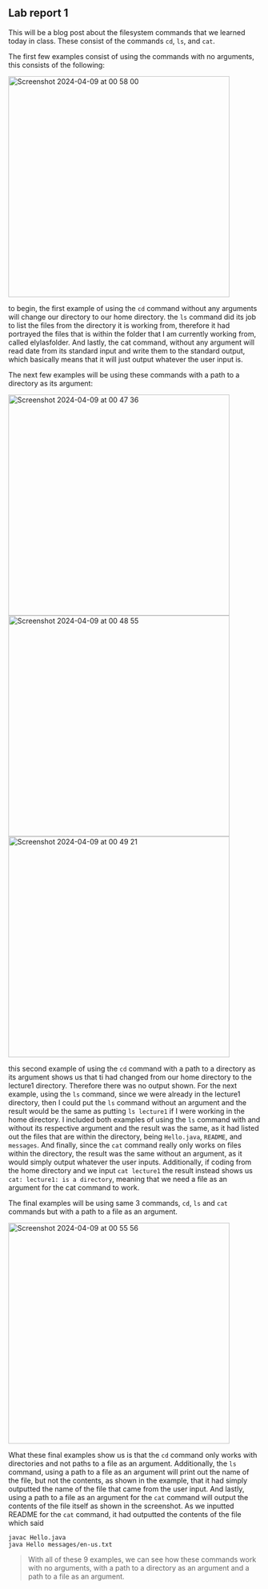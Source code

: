 ## Lab report 1
This will be a blog post about the filesystem commands that we learned today in class. These consist of the commands `cd`, `ls`, and `cat`.

The first few examples consist of using the commands with no arguments, this consists of the following: 

<img width="442" alt="Screenshot 2024-04-09 at 00 58 00" src="https://github.com/ElylaHamada/cse15l-lab-reports/assets/130731509/89dfb6f0-3f11-444b-af68-56a3b622e647">

to begin, the first example of using the `cd` command without any arguments will change our directory to our home directory. the `ls` command did its job to list the files from the directory it is working from, therefore it had portrayed the files that is within the folder that I am currently working from, called elylasfolder. And lastly, the cat command, without any argument will read date from its standard input and write them to the standard output, which basically means that it will just output whatever the user input is.

The next few examples will be using these commands with a path to a directory as its argument:

<img width="442" alt="Screenshot 2024-04-09 at 00 47 36" src="https://github.com/ElylaHamada/cse15l-lab-reports/assets/130731509/78e10a9b-2f7a-4801-bf3b-f28f74e9c49b">
<img width="442" alt="Screenshot 2024-04-09 at 00 48 55" src="https://github.com/ElylaHamada/cse15l-lab-reports/assets/130731509/fe6abf49-a2ca-427b-8524-8e39b623261f">
<img width="442" alt="Screenshot 2024-04-09 at 00 49 21" src="https://github.com/ElylaHamada/cse15l-lab-reports/assets/130731509/af4d1a22-3c84-4512-86cc-4e8c610b31a0">

this second example of using the `cd` command with a path to a directory as its argument shows us that ti had changed from our home directory to the lecture1 directory. Therefore there was no output shown. For the next example, using the `ls` command, since we were already in the lecture1 directory, then I could put the `ls` command without an argument and the result would be the same as putting `ls lecture1` if I were working in the home directory. I included both examples of using the `ls` command with and without its respective argument and the result was the same, as it had listed out the files that are within the directory, being `Hello.java`, `README`, and `messages`. And finally, since the `cat` command really only works on files within the directory, the result was the same without an argument, as it would simply output whatever the user inputs. Additionally, if coding from the home directory and we input `cat lecture1` the result instead shows us `cat: lecture1: is a directory`, meaning that we need a file as an argument for the cat command to work. 

The final examples will be using same 3 commands, `cd`, `ls` and `cat` commands but with a path to a file as an argument. 

<img width="442" alt="Screenshot 2024-04-09 at 00 55 56" src="https://github.com/ElylaHamada/cse15l-lab-reports/assets/130731509/6c465861-9170-44c7-999d-209379257410">

What these final examples show us is that the `cd` command only works with directories and not paths to a file as an argument. Additionally, the `ls` command, using a path to a file as an argument will print out the name of the file, but not the contents, as shown in the example, that it had simply outputted the name of the file that came from the user input. And lastly, using a path to a file as an argument for the `cat` command will output the contents of the file itself as shown in the screenshot. As we inputted README for the `cat` command, it had outputted the contents of the file which said 
```
javac Hello.java
java Hello messages/en-us.txt
```
> With all of these 9 examples, we can see how these commands work with no arguments, with a path to a directory as an argument and a path to a file as an argument. 

